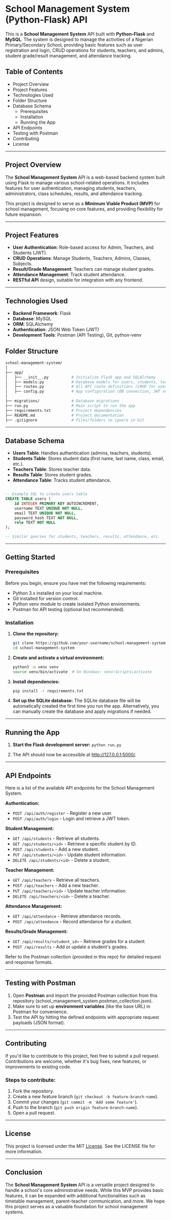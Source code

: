 # School Management System (Python-Flask) API

This is a **School Management System** API built with **Python-Flask** and **MySQL**. The system is designed to manage the activities of a Nigerian Primary/Secondary School, providing basic features such as user registration and login, CRUD operations for students, teachers, and admins, student grade/result management, and attendance tracking.

## Table of Contents

- Project Overview
- Project Features
- Technologies Used
- Folder Structure
- Database Schema
    + Prerequisites
    + Installation
    + Running the App
- API Endpoints
- Testing with Postman
- Contributing
- License

***

## Project Overview

The **School Management System** API is a web-based backend system built using Flask to manage various school-related operations. It includes features for user authentication, managing students, teachers, administrators, class schedules, results, and attendance tracking.

This project is designed to serve as a **Minimum Viable Product (MVP)** for school management, focusing on core features, and providing flexibility for future expansion.

***

## Project Features

- **User Authentication**: Role-based access for Admin, Teachers, and Students (JWT).
- **CRUD Operations**: Manage Students, Teachers, Admins, Classes, Subjects.
- **Result/Grade Management**: Teachers can manage student grades.
- **Attendance Management**: Track student attendance.
- **RESTful API** design, suitable for integration with any frontend.

***

## Technologies Used

- **Backend Framework**: Flask
- **Database**: MySQL
- **ORM**: SQLAlchemy
- **Authentication**: JSON Web Token (JWT)
- **Development Tools**: Postman (API Testing), Git, python-venv


## Folder Structure

```bash
school-management-system/
│
├── app/
│   ├── __init__.py          # Initialize Flask app and SQLAlchemy
│   ├── models.py            # Database models for users, students, teachers, etc.
│   ├── routes.py            # All API route definitions (CRUD for users, students, etc.)
│   ├── config.py            # App configuration (DB connection, JWT secret, etc.)
│
├── migrations/              # Database migrations
├── run.py                   # Main script to run the app
├── requirements.txt         # Project dependencies
├── README.md                # Project documentation
├── .gitignore               # Files/folders to ignore in Git
```

***

## Database Schema

- **Users Table**: Handles authentication (admins, teachers, students).
- **Students Table**: Stores student data (first name, last name, class, email, etc.).
- **Teachers Table**: Stores teacher data.
- **Results Table**: Stores student grades.
- **Attendance Table**: Tracks student attendance.

```sql

-- Example SQL to create users table
CREATE TABLE users (
    id INTEGER PRIMARY KEY AUTOINCREMENT,
    username TEXT UNIQUE NOT NULL,
    email TEXT UNIQUE NOT NULL,
    password_hash TEXT NOT NULL,
    role TEXT NOT NULL
);

-- Similar queries for students, teachers, results, attendance, etc.
```

***

## Getting Started

### Prerequisites

Before you begin, ensure you have met the following requirements:

- Python 3.x installed on your local machine.
- Git installed for version control.
- Python venv module to create isolated Python environments.
- Postman for API testing (optional but recommended).

### Installation
1. **Clone the repository:**
    ```bash
    git clone https://github.com/your-username/school-management-system.git
    cd school-management-system
    ```

2. **Create and activate a virtual environment:**
    ```bash
    python3 -m venv venv
    source venv/bin/activate  # On Windows: venv\Scripts\activate
    ```

3. **Install dependencies:**
    ```bash
    pip install -r requirements.txt
    ```

4. **Set up the SQLite database:** The SQLite database file will be automatically created the first time you run the app.  Alternatively, you can manually create the database and apply migrations if needed.

***

## Running the App

1. **Start the Flask development server:**  `python run.py`

2. The API should now be accessible at http://127.0.0.1:5000/.

***

## API Endpoints

Here is a list of the available API endpoints for the School Management System.

**Authentication:**
- `POST /api/auth/register` - Register a new user.
- `POST /api/auth/login` - Login and retrieve a JWT token.

**Student Management:**
- `GET /api/students` - Retrieve all students.
- `GET /api/students/<id>` - Retrieve a specific student by ID.
- `POST /api/students` - Add a new student.
- `PUT /api/students/<id>` - Update student information.
- `DELETE /api/students/<id>` - Delete a student.

**Teacher Management:**
- `GET /api/teachers` - Retrieve all teachers.
- `POST /api/teachers` - Add a new teacher.
- `PUT /api/teachers/<id>` - Update teacher information.
- `DELETE /api/teachers/<id>` - Delete a teacher.

**Attendance Management:**
- `GET /api/attendance` - Retrieve attendance records.
- `POST /api/attendance` - Record attendance for a student.

**Results/Grade Management:**
- `GET /api/results/<student_id>` - Retrieve grades for a student.
- `POST /api/results` - Add or update a student's grades.

Refer to the Postman collection (provided in this repo) for detailed request and response formats.

***

## Testing with Postman

1. Open **Postman** and import the provided Postman collection from this repository (school_management_system.postman_collection.json).
2. Make sure to set up **environment variables** (like the base URL) in Postman for convenience.
3. Test the API by hitting the defined endpoints with appropriate request payloads (JSON format).

***

## Contributing

If you'd like to contribute to this project, feel free to submit a pull request. Contributions are welcome, whether it's bug fixes, new features, or improvements to existing code.

### Steps to contribute:

1. Fork the repository.
2. Create a new feature branch (`git checkout -b feature-branch-name`).
3. Commit your changes (`git commit -m 'Add some feature'`).
4. Push to the branch (`git push origin feature-branch-name`).
5. Open a pull request.

***

## License
This project is licensed under the MIT [License](#). See the LICENSE file for more information.

***

## Conclusion
The **School Management System** API is a versatile project designed to handle a school's core administrative needs. While this MVP provides basic features, it can be expanded with additional functionalities such as timetable management, parent-teacher communication, and more. We hope this project serves as a valuable foundation for school management systems.

